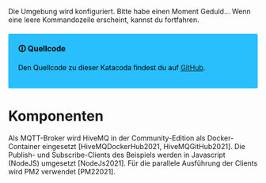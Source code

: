 Die Umgebung wird konfiguriert.
Bitte habe einen Moment Geduld...
Wenn eine leere Kommandozeile erscheint, kannst du fortfahren.

<div style="background: #29bfff; width: 100%; border-radius: 3px; box-sizing: border-box; padding: 20px; margin: 20px 0; color: black">
    <div style="position: relative; font-size: 110%; font-weight: bold">🛈 Quellcode</div>
    <p>Den Quellcode zu dieser Katacoda findest du auf <a href="https://github.com/florianfrey1/katacoda-scenarios/tree/main/mqtt-broker">GitHub</a>.</p>
</div>

# Komponenten

Als MQTT-Broker wird HiveMQ in der Community-Edition als Docker-Container eingesetzt [HiveMQDockerHub2021, HiveMQGitHub2021].
Die Publish- und Subscribe-Clients des Beispiels werden in Javascript (NodeJS) umgesetzt [NodeJs2021].
Für die parallele Ausführung der Clients wird PM2 verwendet [PM22021].